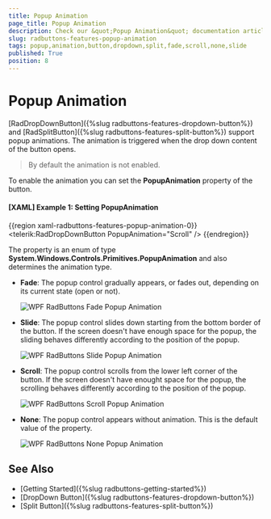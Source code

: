 ```yaml
---
title: Popup Animation
page_title: Popup Animation
description: Check our &quot;Popup Animation&quot; documentation article for the RadButtons {{ site.framework_name }} control.
slug: radbuttons-features-popup-animation
tags: popup,animation,button,dropdown,split,fade,scroll,none,slide
published: True
position: 8
---
```


# Popup Animation

[RadDropDownButton]({%slug radbuttons-features-dropdown-button%}) and [RadSplitButton]({%slug radbuttons-features-split-button%}) support popup animations. The animation is triggered when the drop down content of the button opens.

> By default the animation is not enabled.

To enable the animation you can set the __PopupAnimation__ property of the button. 

#### __[XAML] Example 1: Setting PopupAnimation__  
{{region xaml-radbuttons-features-popup-animation-0}}
	<telerik:RadDropDownButton PopupAnimation="Scroll" />
{{endregion}}

The property is an enum of type __System.Windows.Controls.Primitives.PopupAnimation__ and also determines the animation type.

* __Fade__: The popup control gradually appears, or fades out, depending on its current state (open or not).

	![WPF RadButtons Fade Popup Animation](images/radbuttons-features-popup-animations-0.gif)

* __Slide__: The popup control slides down starting from the bottom border of the button. If the screen doesn't have enough space for the popup, the sliding behaves differently according to the position of the popup.
	
	![WPF RadButtons Slide Popup Animation](images/radbuttons-features-popup-animations-1.gif)

* __Scroll__: The popup control scrolls from the lower left corner of the button. If the screen doesn't have enought space for the popup, the scrolling behaves differently according to the position of the popup.
	
	![WPF RadButtons Scroll Popup Animation](images/radbuttons-features-popup-animations-2.gif)

* __None__: The popup control appears without animation. This is the default value of the property.

	![WPF RadButtons None Popup Animation](images/radbuttons-features-popup-animations-3.gif)

## See Also

* [Getting Started]({%slug radbuttons-getting-started%})
* [DropDown Button]({%slug radbuttons-features-dropdown-button%})
* [Split Button]({%slug radbuttons-features-split-button%})
